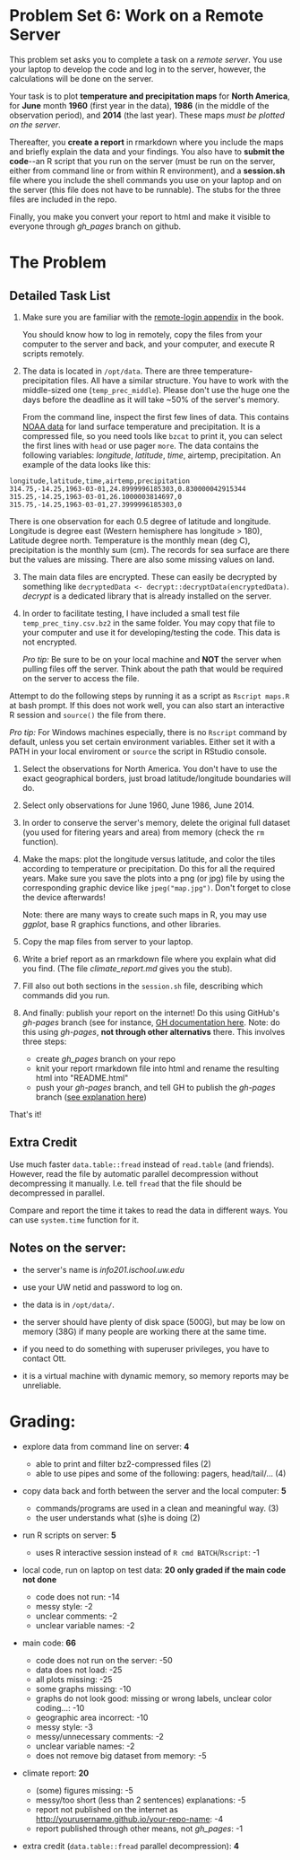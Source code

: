 # Problem Set 6: Work on a Remote Server

This problem set asks you to complete a task on a _remote server_.
You use your laptop to develop the code and log in to the server,
however, the calculations will be done on the server.

Your task is to plot **temperature and precipitation maps** for **North
America**, for **June** month **1960** (first year in the data), **1986** (in the
middle of the observation period), and **2014** (the last year).
These maps _must be plotted on the server_.

Thereafter, you **create a report** in rmarkdown where you include the
maps and briefly explain the data and your findings.  You also have to
**submit the code**--an R script that you run on the server (must be
run on the server, either from command line or from within R
environment), 
and a **session.sh** file where
you include the shell commands you use on your laptop and on the
server (this file does not have to be runnable).  The stubs for the three files are
included in the repo.

Finally, you make you convert your report to html and make it
visible to everyone through _gh\_pages_ branch on github.


# The Problem

## Detailed Task List

1. Make sure you are familiar with the
   [remote-login appendix](https://info201.github.io/remote-server.html)
   in the
   book.
   
   You should know how to log in remotely, copy the files from your
   computer to the server and back,
   and your computer, and execute R scripts remotely.
 
1. The data is located in `/opt/data`.  There are three
   temperature-precipitation files.  All have a similar structure.
   You have to work with the middle-sized one
   (`temp_prec_middle`).  Please don't use the huge one the
   days before the deadline
   as it will take ~50% of the server's memory.

   From the command line, inspect the first few lines of data.  This
   contains [NOAA data](https://www.esrl.noaa.gov/psd/data/gridded/data.UDel_AirT_Precip.html) for land surface temperature and precipitation.
   It is a compressed
   file, so you need tools like `bzcat` to print it, you can select
   the first lines with `head` or use pager `more`.  The data contains the following
   variables: _longitude_, _latitude_,
   _time_, airtemp, precipitation.  An example of the data looks like
   this:
```
longitude,latitude,time,airtemp,precipitation
314.75,-14.25,1963-03-01,24.8999996185303,0.830000042915344
315.25,-14.25,1963-03-01,26.1000003814697,0
315.75,-14.25,1963-03-01,27.3999996185303,0
```
   There is one observation for each 0.5 degree of latitude and
   longitude.  Longitude is degree east (Western hemisphere has
   longitude > 180), Latitude degree north.  Temperature is the monthly mean (deg C),
   precipitation is the monthly sum (cm).  The records for sea surface
   are
   there but the values are missing.  There are also some missing values on
   land. 
   
3. The main data files are encrypted.  These can easily be decrypted
   by something like `decryptedData <-
   decrypt::decryptData(encryptedData)`.  _decrypt_ is a dedicated
   library that is already installed on the server.

1. In order to facilitate testing, I have included a small test file
   `temp_prec_tiny.csv.bz2` in the same folder.  You may copy that file
   to your computer and use it for developing/testing the code.  This
   data is not encrypted.
   
   *Pro tip:* Be sure to be on your local machine and **NOT** the server when pulling files off the server. 
   Think about the path that would be required on the server to access the file. 

Attempt to do the following steps by running it as a script
as `Rscript maps.R` at bash prompt.  If this does not work well, you can also
start an interactive R session and `source()` the file from there.

*Pro tip:* For Windows machines especially, there is no `Rscript`
command by default, unless you set certain environment variables.  Either set it with a PATH in your 
local enviroment or `source` the script in RStudio console. 

1. Select the observations for North America.  You don't have to use
   the exact geographical borders, just broad latitude/longitude
   boundaries will do.
   
1. Select only observations for June 1960, June 1986, June 2014.

3. In order to conserve the server's memory, delete the original full
   dataset (you used for fitering years and area) from memory (check
   the `rm` function).

1. Make the maps: plot the longitude versus latitude, and color the
   tiles according to temperature or precipitation.  Do this for all
   the required years.  Make sure you save the plots into a png (or jpg)
   file by using the corresponding graphic device like
   `jpeg("map.jpg")`.  Don't forget to close the device afterwards!
   
   Note: there are many ways to create such maps in R, you may use
   _ggplot_, base R graphics functions, and other libraries.
   
1. Copy the map files from server to your laptop.

1. Write a brief report as an rmarkdown file where you explain what did you find.  (The
   file _climate\_report.md_ gives you the stub).

1. Fill also out both sections in the `session.sh` file, describing
   which commands did you run.

6. And finally: publish your report on the internet!  Do this using
   GitHub's _gh-pages_ branch (see for instance, [GH
   documentation
   here](https://help.github.com/articles/configuring-a-publishing-source-for-github-pages/).
   Note: do this using _gh-pages_, **not through other 
   alternativs** there.  This involves three steps: 
    * create _gh_pages_ branch on your repo
	* knit your report rmarkdown file into html and rename the resulting html into
      "README.html" 
	* push your _gh-pages_ branch, and tell GH to publish the
      _gh-pages_ branch ([see explanation
      here](https://help.github.com/articles/configuring-a-publishing-source-for-github-pages/)) 

That's it!


## Extra Credit

Use much faster `data.table::fread` instead of `read.table` (and
friends).  However, read the file by automatic parallel decompression
without decompressing it manually.  I.e. tell `fread` that the file
should be decompressed in parallel.

Compare and report the time it takes to read the data in different ways.  You can
use `system.time` function for it.


## Notes on the server:

* the server's name is _info201.ischool.uw.edu_

* use your UW netid and password to log on.

* the data is in `/opt/data/`.

* the server should have plenty of disk space (500G), but may be low
  on memory (38G) if many people are working there at the same time.

* if you need to do something with superuser privileges, you have to
  contact Ott.

* it is a virtual machine with dynamic memory, so memory reports may be
  unreliable. 
  


# Grading:

* explore data from command line on server: **4**
    - able to print and filter bz2-compressed files (2)
    - able to use pipes and some of the following: pagers,
      head/tail/... (4)
  
* copy data back and forth between the server and the local computer:
  **5**
    - commands/programs are used in a clean and meaningful way. (3)
    - the user understands what (s)he is doing (2)

* run R scripts on server: **5**
    - uses R interactive session instead of `R cmd BATCH`/`Rscript`: -1

* local code, run on laptop on test data: **20**
  **only graded if the main code not done**
    - code does not run: -14
    - messy style: -2
    - unclear comments: -2
    - unclear variable names: -2
  
* main code: **66**
    - code does not run on the server: -50
	- data does not load: -25
	- all plots missing: -25
	- some graphs missing: -10
	- graphs do not look good: missing or wrong labels, unclear color
      coding...: -10
	- geographic area incorrect: -10
    - messy style: -3
    - messy/unnecessary comments: -2
    - unclear variable names: -2
    - does not remove big dataset from memory: -5
  
* climate report: **20**
    - (some) figures missing: -5
    - messy/too short (less than 2 sentences) explanations: -5
	- report not published on the internet as
      http://yourusername.github.io/your-repo-name: -4
	- report published through other means, not _gh\_pages_: -1

* extra credit (`data.table::fread` parallel decompression): **4**
